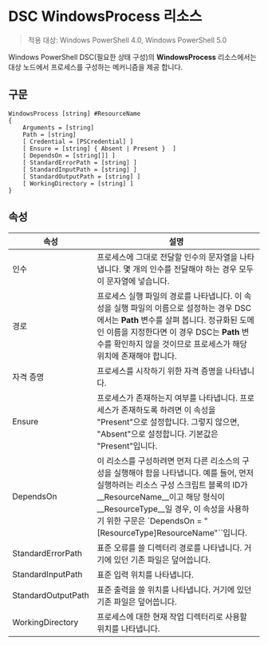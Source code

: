 # DSC WindowsProcess 리소스

> 적용 대상: Windows PowerShell 4.0, Windows PowerShell 5.0

Windows PowerShell DSC(필요한 상태 구성)의 **WindowsProcess** 리소스에서는 대상 노드에서 프로세스를 구성하는 메커니즘을 제공 합니다.

## 구문

```
WindowsProcess [string] #ResourceName
{
    Arguments = [string]
    Path = [string]
    [ Credential = [PSCredential] ]
    [ Ensure = [string] { Absent | Present }  ]
    [ DependsOn = [string[]] ]
    [ StandardErrorPath = [string] ]
    [ StandardInputPath = [string] ]
    [ StandardOutputPath = [string] ]
    [ WorkingDirectory = [string] ]
}
```

## 속성
|  속성  |  설명   | 
|---|---| 
| 인수| 프로세스에 그대로 전달할 인수의 문자열을 나타냅니다. 몇 개의 인수를 전달해야 하는 경우 모두 이 문자열에 넣습니다.| 
| 경로| 프로세스 실행 파일의 경로를 나타냅니다. 이 속성을 실행 파일의 이름으로 설정하는 경우 DSC에서는 __Path__ 변수를 살펴 봅니다. 정규화된 도메인 이름을 지정한다면 이 경우 DSC는 __Path__ 변수를 확인하지 않을 것이므로 프로세스가 해당 위치에 존재해야 합니다.| 
| 자격 증명| 프로세스를 시작하기 위한 자격 증명을 나타냅니다.| 
| Ensure| 프로세스가 존재하는지 여부를 나타냅니다. 프로세스가 존재하도록 하려면 이 속성을 "Present"으로 설정합니다. 그렇지 않으면, "Absent"으로 설정합니다. 기본값은 "Present"입니다.| 
| DependsOn | 이 리소스를 구성하려면 먼저 다른 리소스의 구성을 실행해야 함을 나타냅니다. 예를 들어, 먼저 실행하려는 리소스 구성 스크립트 블록의 ID가 __ResourceName__이고 해당 형식이 __ResourceType__일 경우, 이 속성을 사용하기 위한 구문은 `DependsOn = "[ResourceType]ResourceName"``입니다.| 
| StandardErrorPath| 표준 오류를 쓸 디렉터리 경로를 나타냅니다. 거기에 있던 기존 파일은 덮어씁니다.| 
| StandardInputPath| 표준 입력 위치를 나타냅니다.| 
| StandardOutputPath| 표준 출력을 쓸 위치를 나타냅니다. 거기에 있던 기존 파일은 덮어씁니다.| 
| WorkingDirectory| 프로세스에 대한 현재 작업 디렉터리로 사용할 위치를 나타냅니다.| 
<!--HONumber=Feb16_HO4-->
